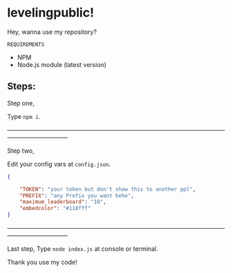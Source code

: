 # levelingpublic!
Hey, wanna use my repository?

```REQUIREMENTS```
- NPM
- Node.js module (latest version)

## Steps:
Step one,

Type ```npm i```.

——————————————————————————————————————————————

Step two,

Edit your config vars at ```config.json```.

```json
{

    "TOKEN": "your token but don't show this to another ppl",
    "PREFIX": "any Prefix you want hehe",
    "maximum_leaderboard": "10",
    "embedcolor": "#118fff"
}
```

——————————————————————————————————————————————

Last step,
Type ```node index.js``` at console or terminal.

Thank you use my code!
